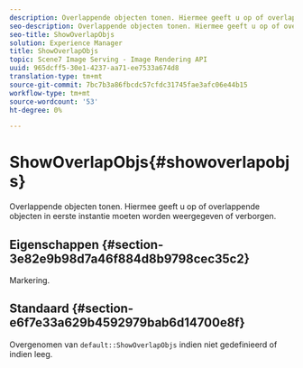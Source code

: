 ```yaml
---
description: Overlappende objecten tonen. Hiermee geeft u op of overlappende objecten in eerste instantie moeten worden weergegeven of verborgen.
seo-description: Overlappende objecten tonen. Hiermee geeft u op of overlappende objecten in eerste instantie moeten worden weergegeven of verborgen.
seo-title: ShowOverlapObjs
solution: Experience Manager
title: ShowOverlapObjs
topic: Scene7 Image Serving - Image Rendering API
uuid: 965dcff5-30e1-4237-aa71-ee7533a674d8
translation-type: tm+mt
source-git-commit: 7bc7b3a86fbcdc57cfdc31745fae3afc06e44b15
workflow-type: tm+mt
source-wordcount: '53'
ht-degree: 0%

---
```



# ShowOverlapObjs{#showoverlapobjs}

Overlappende objecten tonen. Hiermee geeft u op of overlappende objecten in eerste instantie moeten worden weergegeven of verborgen.

## Eigenschappen {#section-3e82e9b98d7a46f884d8b9798cec35c2}

Markering.

## Standaard {#section-e6f7e33a629b4592979bab6d14700e8f}

Overgenomen van `default::ShowOverlapObjs` indien niet gedefinieerd of indien leeg.

